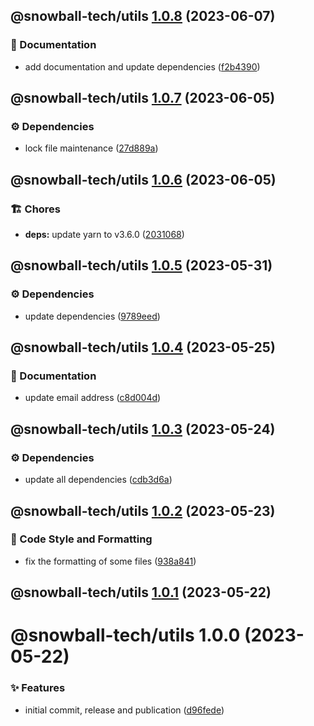## @snowball-tech/utils [1.0.8](https://github.com/snowball-tech/glacier/compare/@snowball-tech/utils@1.0.7...@snowball-tech/utils@1.0.8) (2023-06-07)

### 📝 Documentation

- add documentation and update dependencies ([f2b4390](https://github.com/snowball-tech/glacier/commit/f2b43903e6375abbca24c0d7eee105458f55d25c))

## @snowball-tech/utils [1.0.7](https://github.com/snowball-tech/glacier/compare/@snowball-tech/utils@1.0.6...@snowball-tech/utils@1.0.7) (2023-06-05)

### ⚙️ Dependencies

- lock file maintenance ([27d889a](https://github.com/snowball-tech/glacier/commit/27d889ada75696c17153a25f11a9d4a08f36e45b))

## @snowball-tech/utils [1.0.6](https://github.com/snowball-tech/glacier/compare/@snowball-tech/utils@1.0.5...@snowball-tech/utils@1.0.6) (2023-06-05)

### 🏗 Chores

- **deps:** update yarn to v3.6.0 ([2031068](https://github.com/snowball-tech/glacier/commit/203106812415c3af654debf88df2e7c026a00b4d))

## @snowball-tech/utils [1.0.5](https://github.com/snowball-tech/glacier/compare/@snowball-tech/utils@1.0.4...@snowball-tech/utils@1.0.5) (2023-05-31)

### ⚙️ Dependencies

- update dependencies ([9789eed](https://github.com/snowball-tech/glacier/commit/9789eed306a4d32a600318127f1812a64f60701d))

## @snowball-tech/utils [1.0.4](https://github.com/snowball-tech/glacier/compare/@snowball-tech/utils@1.0.3...@snowball-tech/utils@1.0.4) (2023-05-25)

### 📝 Documentation

- update email address ([c8d004d](https://github.com/snowball-tech/glacier/commit/c8d004de6dfbdbd5a05ffe648906d6f5a2c157c0))

## @snowball-tech/utils [1.0.3](https://github.com/snowball-tech/glacier/compare/@snowball-tech/utils@1.0.2...@snowball-tech/utils@1.0.3) (2023-05-24)

### ⚙️ Dependencies

- update all dependencies ([cdb3d6a](https://github.com/snowball-tech/glacier/commit/cdb3d6a8a37f5cd7743f770685bc29725edc0b19))

## @snowball-tech/utils [1.0.2](https://github.com/snowball-tech/glacier/compare/@snowball-tech/utils@1.0.1...@snowball-tech/utils@1.0.2) (2023-05-23)

### 🎨 Code Style and Formatting

- fix the formatting of some files ([938a841](https://github.com/snowball-tech/glacier/commit/938a8413803c158aa88f3035a881e8147e50a722))

## @snowball-tech/utils [1.0.1](https://github.com/snowball-tech/glacier/compare/@snowball-tech/utils@1.0.0...@snowball-tech/utils@1.0.1) (2023-05-22)

# @snowball-tech/utils 1.0.0 (2023-05-22)

### ✨ Features

- initial commit, release and publication ([d96fede](https://github.com/snowball-tech/glacier/commit/d96fede430f1a415fbdd0753cdc32e2b28cecb89))
